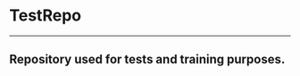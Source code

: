 # TestRepo
------------------------------------------------
Repository used for tests and training purposes.
------------------------------------------------

